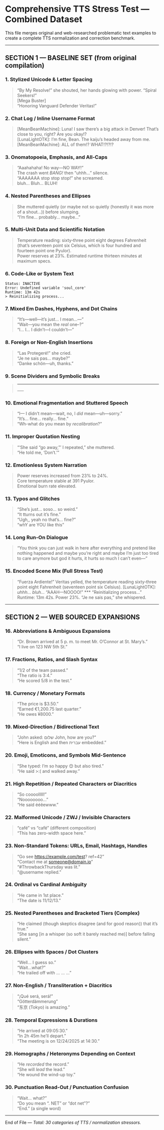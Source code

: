 # Comprehensive TTS Stress Test — Combined Dataset

This file merges original and web-researched problematic text examples to create a complete TTS normalization and correction benchmark.

---

## SECTION 1 — BASELINE SET (from original compilation)

### 1. Stylized Unicode & Letter Spacing
> “By My Resolve!” she shouted, her hands glowing with power. “Spiral Seekers!”  
> [Mega Buster]  
> “Honoring Vanguard Defender Veritas!”

### 2. Chat Log / Inline Username Format
> [MeanBeanMachine]: Luna! I saw there’s a big attack in Denver! That’s close to you, right? Are you okay!?  
> [LunaLightOTK]: I’m fine, Bean. The kaiju’s headed away from me.  
> [MeanBeanMachine]: ALL of them!? WHAT!?!?!?

### 3. Onomatopoeia, Emphasis, and All-Caps
> “Aaahahaha! No way—NO WAY!”  
> The crash went *BANG!* then “uhhh...” silence.  
> “AAAAAAA stop stop stop!” she screamed.  
> bluh... Bluh... BLUH!

### 4. Nested Parentheses and Ellipses
> She muttered quietly (or maybe not so quietly (honestly it was more of a shout...)) before slumping.  
> “I’m fine... probably... maybe...”

### 5. Multi-Unit Data and Scientific Notation
> Temperature reading: sixty‑three point eight degrees Fahrenheit (that’s seventeen point six Celsius, which is four hundred and fourteen point one Pyulor).  
> Power reserves at 23%. Estimated runtime thirteen minutes at maximum specs.

### 6. Code-Like or System Text
```
Status: INACTIVE
Error: Undefined variable 'soul_core'
Runtime: 13m 42s
> Reinitializing process...
```

### 7. Mixed Em Dashes, Hyphens, and Dot Chains
> “It’s—well—it’s just... I mean...—”  
> “Wait––you mean the *real* one–?”  
> “I... I... I didn’t––I couldn’t––”

### 8. Foreign or Non-English Insertions
> “Las Protegeré!” she cried.  
> “Je ne sais pas... maybe?”  
> “Danke schön—uh, thanks.”

### 9. Scene Dividers and Symbolic Breaks
> ***  
> ~~~  
> —–—

### 10. Emotional Fragmentation and Stuttered Speech
> “I— I didn’t mean—wait, no, I *did* mean—uh—sorry.”  
> “It’s... fine... really... fine.”  
> “Wh-what do you mean by *recalibration*?”

### 11. Improper Quotation Nesting
> “‘She said “go away,”’ I repeated,” she muttered.  
> “He told me, ‘Don’t.’”

### 12. Emotionless System Narration
> Power reserves increased from 23% to 24%.  
> Core temperature stable at 391 Pyulor.  
> Emotional burn rate elevated.

### 13. Typos and Glitches
> “She’s just... soso... so weird.”  
> “It tturns out it’s fine.”  
> “Ugh,, yeah no that’s... fine?”  
> “whY are YOU like this”

### 14. Long Run-On Dialogue
> “You think you can just walk in here after everything and pretend like nothing happened and maybe you’re right and maybe I’m just too tired to care anymore but god it hurts, it hurts so much I can’t even—”

### 15. Encoded Scene Mix (Full Stress Test)
> “Fuerza Ardiente!” Veritas yelled, the temperature reading sixty‑three point eight Fahrenheit (seventeen point six Celsius). [LunaLightOTK]: *uhhh... bluh...* “AAAH––NOOOO!” *** “Reinitializing process...” Runtime: 13m 42s. Power 23%. “Je ne sais pas,” she whispered.

---

## SECTION 2 — WEB SOURCED EXPANSIONS

### 16. Abbreviations & Ambiguous Expansions
> “Dr. Brown arrived at 5 p. m. to meet Mr. O’Connor at St. Mary’s.”  
> “I live on 123 NW 5th St.”

### 17. Fractions, Ratios, and Slash Syntax
> “1/2 of the team passed.”  
> “The ratio is 3:4.”  
> “He scored 5/8 in the test.”

### 18. Currency / Monetary Formats
> “The price is $3.50.”  
> “Earned €1,200.75 last quarter.”  
> “He owes ¥8000.”

### 19. Mixed-Direction / Bidirectional Text
> "John asked: שלום John, how are you?"  
> “Here is English and then עברית embedded.”

### 20. Emoji, Emoticons, and Symbols Mid-Sentence
> “She typed: I’m so happy 😊 but also tired.”  
> “He said >:( and walked away.”

### 21. High Repetition / Repeated Characters or Diacritics
> “So coooolllll!”  
> “Noooooooo...”  
> “He said ééẽewww.”

### 22. Malformed Unicode / ZWJ / Invisible Characters
> “café” vs “café” (different composition)  
> “This has zero-width space here.”

### 23. Non‑Standard Tokens: URLs, Email, Hashtags, Handles
> “Go see https://example.com/test? ref=42”  
> “Contact me at someone@domain.io”  
> “#ThrowbackThursday was lit.”  
> “@username replied.”

### 24. Ordinal vs Cardinal Ambiguity
> “He came in 1st place.”  
> “The date is 11/12/13.”

### 25. Nested Parentheses and Bracketed Tiers (Complex)
> “He claimed (though skeptics disagree (and for good reason)) that it’s true.”  
> “She sang [in a whisper (so soft it barely reached me)] before falling silent.”

### 26. Ellipses with Spaces / Dot Clusters
> “Well... I guess so.”  
> “Wait...what?”  
> “He trailed off with ... ... ...”

### 27. Non‑English / Transliteration + Diacritics
> “¡Qué será, será!”  
> “Götterdämmerung”  
> “东京 (Tokyo) is amazing.”

### 28. Temporal Expressions & Durations
> “He arrived at 09:05:30.”  
> “In 2h 45m he’ll depart.”  
> “The meeting is on 12/24/2025 at 14:30.”

### 29. Homographs / Heteronyms Depending on Context
> “He *recorded* the record.”  
> “She will *lead* the lead.”  
> “He wound the wind-up toy.”

### 30. Punctuation Read-Out / Punctuation Confusion
> “Wait... what?”  
> “Do you mean “. NET” or “dot net”?”  
> “End.” (a single word)

---

End of File — *Total: 30 categories of TTS / normalization stressors.*
